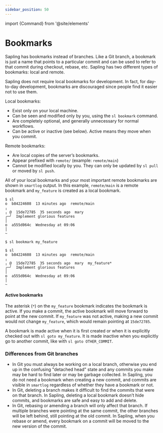 ```yaml
---
sidebar_position: 50
---
```


import {Command} from '@site/elements'

# Bookmarks

Sapling has bookmarks instead of branches. Like a Git branch, a
bookmark is just a name that points to a particular commit and
can be used to refer to that commit during checkout, rebase, etc.
Sapling has two different types of bookmarks: local and remote.

Sapling does not require local bookmarks for development. In
fact, for day-to-day development, bookmarks are discouraged since
people find it easier not to use them.


Local bookmarks:

* Exist only on your local machine.
* Can be seen and modified only by you, using the `sl bookmark` command.
* Are completely optional, and generally unnecessary for normal workflows.
* Can be active or inactive (see below). Active means they move when you commit.

Remote bookmarks:

* Are local copies of the server’s bookmarks.
* Appear prefixed with `remote/` (example: `remote/main`)
* Cannot be modified locally by you.  They can only be updated by `sl pull` or moved by `sl push`.


All of your local bookmarks and your most important remote
bookmarks are shown in `smartlog` output. In this example,
`remote/main` is a remote bookmark and `my_feature` is created as
a local bookmark.


```sl-shell-example
$ sl
o  b84224608  13 minutes ago  remote/main
╷
╷ @  15de72785  35 seconds ago  mary
╭─╯  Implement glorious features
│
o  a555d064c  Wednesday at 09:06
│
~

$ sl bookmark my_feature

$ sl
o  b84224608  13 minutes ago  remote/main
╷
╷ @  15de72785  35 seconds ago  mary  my_feature*
╭─╯  Implement glorious features
│
o  a555d064c  Wednesday at 09:06
│
~
```

#### Active bookmarks

The asterisk (`*`) on the `my_feature` bookmark indicates the
bookmark is active. If you make a commit, the active bookmark
will move forward to point at the new commit. If `my_feature` was
not active, making a new commit would not change `my_feature`,
which would remain pointing at `15de72785`.

A bookmark is made active when it is first created or when it is
explicitly checked out with `sl goto my_feature`. It is made
inactive when you explicitly go to another commit, like with `sl
goto OTHER_COMMIT`.


### Differences from Git branches

* In Git you must always be working on a local branch, otherwise
  you end up in the confusing "detached head" state and any
  commits you make may be hard to find later or may be garbage
  collected. In Sapling, you do not need a bookmark when creating
  a new commit, and commits are visible in `smartlog` regardless
  of whether they have a bookmark or not.
* In Git, deleting a branch makes it difficult to find the
  commits that were on that branch. In Sapling, deleting a local
  bookmark doesn’t hide commits, and bookmarks are safe and
  easy to add and delete.
* In Git, rebasing or amending a branch will only affect that
  branch. If multiple branches were pointing at the same
  commit, the other branches will be left behind, still
  pointing at the old commit. In Sapling, when you rebase or
  amend, every bookmark on a commit will be moved to the new
  version of the commit.
